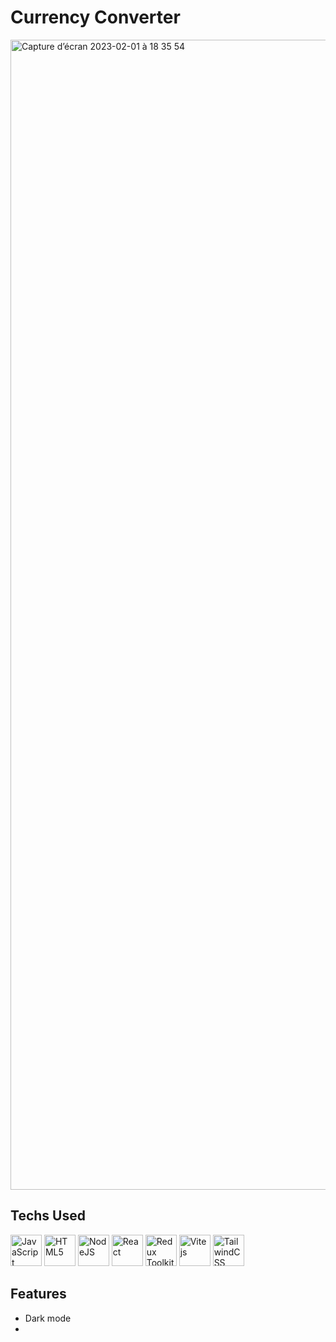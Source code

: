 # Currency Converter

<img width="1840" alt="Capture d’écran 2023-02-01 à 18 35 54" src="https://user-images.githubusercontent.com/114598539/219964137-e4309168-a764-46d3-8b75-07af3f3f23d6.png">

## Techs Used

<p align="left">
<a href="https://developer.mozilla.org/en-US/docs/Web/JavaScript" target="_blank" rel="noreferrer"><img src="https://user-images.githubusercontent.com/25181517/117447155-6a868a00-af3d-11eb-9cfe-245df15c9f3f.png" width="50" height="50" alt="JavaScript" /></a>
<a href="https://developer.mozilla.org/en-US/docs/Glossary/HTML5" target="_blank" rel="noreferrer"><img src="https://user-images.githubusercontent.com/25181517/192158954-f88b5814-d510-4564-b285-dff7d6400dad.png" width="50" height="50" alt="HTML5" /></a>
<a href="https://nodejs.org/en/" target="_blank" rel="noreferrer"><img src="https://user-images.githubusercontent.com/25181517/183568594-85e280a7-0d7e-4d1a-9028-c8c2209e073c.png" width="50" height="50" alt="NodeJS" /></a>
<a href="https://reactjs.org/" target="_blank" rel="noreferrer"><img src="https://user-images.githubusercontent.com/25181517/183897015-94a058a6-b86e-4e42-a37f-bf92061753e5.png" width="50" height="50" alt="React" /></a>
<a href="https://redux-toolkit.js.org/" target="_blank" rel="noreferrer"><img src="https://user-images.githubusercontent.com/114598539/219395329-fb334154-7988-462f-92d4-1b97e731b094.svg" width="50" height="50" alt="Redux Toolkit" /></a>
<a href="https://vitejs.dev/" target="_blank" rel="noreferrer"><img src="https://user-images.githubusercontent.com/114598539/219419172-5d06e580-8c77-492d-800a-a215ccd86b63.svg" width="50" height="50" alt="Vite js" /></a>
<a href="https://tailwindcss.com/" target="_blank" rel="noreferrer"><img src="https://user-images.githubusercontent.com/25181517/202896760-337261ed-ee92-4979-84c4-d4b829c7355d.png" width="50" height="50" alt="TailwindCSS" /></a>
</p>

## Features

- Dark mode
-
